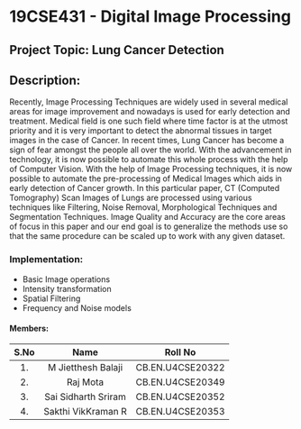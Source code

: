 # 19CSE431 - Digital Image Processing
## Project Topic: Lung Cancer Detection
## Description: 
Recently, Image Processing Techniques are widely used in several medical areas for image improvement and nowadays is used for early detection and treatment. Medical field is one such field where time factor is at the utmost priority and it is very important to detect the abnormal tissues in target images in the case of Cancer. In recent times, Lung Cancer has become a sign of fear amongst the people all over the world. With the advancement in technology, it is now possible to automate this whole process with the help of Computer Vision. With the help of Image Processing techniques, it is now possible to automate the pre-processing of Medical Images which aids in early detection of Cancer growth. In this particular paper, CT (Computed Tomography) Scan Images of Lungs are processed using various techniques like Filtering, Noise Removal, Morphological Techniques and Segmentation Techniques. Image Quality and Accuracy are the core areas of focus in this paper and our end goal is to generalize the methods use so that the same procedure can be scaled up to work with any given dataset.

### Implementation:
  * Basic Image operations
  * Intensity transformation
  * Spatial Filtering 
  * Frequency and Noise models

#### Members:
| S.No      | Name | Roll No     |
| :---:        |    :----:   |          :---: |
| 1.      | M Jietthesh Balaji       | CB.EN.U4CSE20322   |
| 2.   | Raj Mota       | CB.EN.U4CSE20349      |
| 3.      | Sai Sidharth Sriram       | CB.EN.U4CSE20352   |
| 4.   | Sakthi VikKraman R        | CB.EN.U4CSE20353      |

